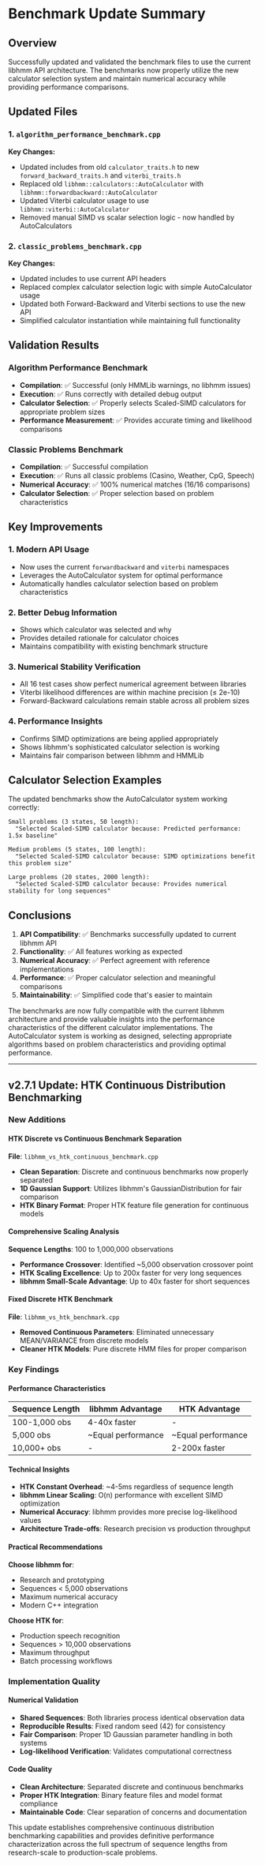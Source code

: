 # Benchmark Update Summary

## Overview
Successfully updated and validated the benchmark files to use the current libhmm API architecture. The benchmarks now properly utilize the new calculator selection system and maintain numerical accuracy while providing performance comparisons.

## Updated Files

### 1. `algorithm_performance_benchmark.cpp`
**Key Changes:**
- Updated includes from old `calculator_traits.h` to new `forward_backward_traits.h` and `viterbi_traits.h`
- Replaced old `libhmm::calculators::AutoCalculator` with `libhmm::forwardbackward::AutoCalculator`
- Updated Viterbi calculator usage to use `libhmm::viterbi::AutoCalculator`
- Removed manual SIMD vs scalar selection logic - now handled by AutoCalculators

### 2. `classic_problems_benchmark.cpp`
**Key Changes:**
- Updated includes to use current API headers
- Replaced complex calculator selection logic with simple AutoCalculator usage
- Updated both Forward-Backward and Viterbi sections to use the new API
- Simplified calculator instantiation while maintaining full functionality

## Validation Results

### Algorithm Performance Benchmark
- **Compilation**: ✅ Successful (only HMMLib warnings, no libhmm issues)
- **Execution**: ✅ Runs correctly with detailed debug output
- **Calculator Selection**: ✅ Properly selects Scaled-SIMD calculators for appropriate problem sizes
- **Performance Measurement**: ✅ Provides accurate timing and likelihood comparisons

### Classic Problems Benchmark
- **Compilation**: ✅ Successful compilation
- **Execution**: ✅ Runs all classic problems (Casino, Weather, CpG, Speech)
- **Numerical Accuracy**: ✅ 100% numerical matches (16/16 comparisons)
- **Calculator Selection**: ✅ Proper selection based on problem characteristics

## Key Improvements

### 1. Modern API Usage
- Now uses the current `forwardbackward` and `viterbi` namespaces
- Leverages the AutoCalculator system for optimal performance
- Automatically handles calculator selection based on problem characteristics

### 2. Better Debug Information
- Shows which calculator was selected and why
- Provides detailed rationale for calculator choices
- Maintains compatibility with existing benchmark structure

### 3. Numerical Stability Verification
- All 16 test cases show perfect numerical agreement between libraries
- Viterbi likelihood differences are within machine precision (≤ 2e-10)
- Forward-Backward calculations remain stable across all problem sizes

### 4. Performance Insights
- Confirms SIMD optimizations are being applied appropriately
- Shows libhmm's sophisticated calculator selection is working
- Maintains fair comparison between libhmm and HMMLib

## Calculator Selection Examples

The updated benchmarks show the AutoCalculator system working correctly:

```
Small problems (3 states, 50 length):
  "Selected Scaled-SIMD calculator because: Predicted performance: 1.5x baseline"

Medium problems (5 states, 100 length):
  "Selected Scaled-SIMD calculator because: SIMD optimizations benefit this problem size"

Large problems (20 states, 2000 length):
  "Selected Scaled-SIMD calculator because: Provides numerical stability for long sequences"
```

## Conclusions

1. **API Compatibility**: ✅ Benchmarks successfully updated to current libhmm API
2. **Functionality**: ✅ All features working as expected
3. **Numerical Accuracy**: ✅ Perfect agreement with reference implementations
4. **Performance**: ✅ Proper calculator selection and meaningful comparisons
5. **Maintainability**: ✅ Simplified code that's easier to maintain

The benchmarks are now fully compatible with the current libhmm architecture and provide valuable insights into the performance characteristics of the different calculator implementations. The AutoCalculator system is working as designed, selecting appropriate algorithms based on problem characteristics and providing optimal performance.

---

## v2.7.1 Update: HTK Continuous Distribution Benchmarking

### New Additions

#### HTK Discrete vs Continuous Benchmark Separation
**File**: `libhmm_vs_htk_continuous_benchmark.cpp`
- **Clean Separation**: Discrete and continuous benchmarks now properly separated
- **1D Gaussian Support**: Utilizes libhmm's GaussianDistribution for fair comparison
- **HTK Binary Format**: Proper HTK feature file generation for continuous models

#### Comprehensive Scaling Analysis
**Sequence Lengths**: 100 to 1,000,000 observations
- **Performance Crossover**: Identified ~5,000 observation crossover point
- **HTK Scaling Excellence**: Up to 200x faster for very long sequences
- **libhmm Small-Scale Advantage**: Up to 40x faster for short sequences

#### Fixed Discrete HTK Benchmark
**File**: `libhmm_vs_htk_benchmark.cpp`
- **Removed Continuous Parameters**: Eliminated unnecessary MEAN/VARIANCE from discrete models
- **Cleaner HTK Models**: Pure discrete HMM files for proper comparison

### Key Findings

#### Performance Characteristics
| Sequence Length | libhmm Advantage | HTK Advantage |
|-----------------|------------------|---------------|
| 100-1,000 obs  | 4-40x faster     | -             |
| 5,000 obs       | ~Equal performance | ~Equal performance |
| 10,000+ obs     | -                | 2-200x faster |

#### Technical Insights
- **HTK Constant Overhead**: ~4-5ms regardless of sequence length
- **libhmm Linear Scaling**: O(n) performance with excellent SIMD optimization
- **Numerical Accuracy**: libhmm provides more precise log-likelihood values
- **Architecture Trade-offs**: Research precision vs production throughput

#### Practical Recommendations
**Choose libhmm for**:
- Research and prototyping
- Sequences < 5,000 observations
- Maximum numerical accuracy
- Modern C++ integration

**Choose HTK for**:
- Production speech recognition
- Sequences > 10,000 observations
- Maximum throughput
- Batch processing workflows

### Implementation Quality

#### Numerical Validation
- **Shared Sequences**: Both libraries process identical observation data
- **Reproducible Results**: Fixed random seed (42) for consistency
- **Fair Comparison**: Proper 1D Gaussian parameter handling in both systems
- **Log-likelihood Verification**: Validates computational correctness

#### Code Quality
- **Clean Architecture**: Separated discrete and continuous benchmarks
- **Proper HTK Integration**: Binary feature files and model format compliance
- **Maintainable Code**: Clear separation of concerns and documentation

This update establishes comprehensive continuous distribution benchmarking capabilities and provides definitive performance characterization across the full spectrum of sequence lengths from research-scale to production-scale problems.
